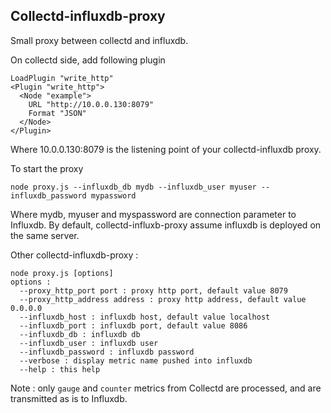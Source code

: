 Collectd-influxdb-proxy
---

Small proxy between collectd and influxdb.

On collectd side, add following plugin

    LoadPlugin "write_http"
    <Plugin "write_http">
      <Node "example">
        URL "http://10.0.0.130:8079"
        Format "JSON"
      </Node>
    </Plugin>

Where 10.0.0.130:8079 is the listening point of your collectd-influxdb proxy.

To start the proxy

    node proxy.js --influxdb_db mydb --influxdb_user myuser --influxdb_password mypassword

Where mydb, myuser and myspassword are connection parameter to Influxdb. By default, collectd-influxb-proxy assume influxdb is deployed on the same server.

Other collectd-influxdb-proxy :

    node proxy.js [options]
    options :
      --proxy_http_port port : proxy http port, default value 8079
      --proxy_http_address address : proxy http address, default value 0.0.0.0
      --influxdb_host : influxdb host, default value localhost
      --influxdb_port : influxdb port, default value 8086
      --influxdb_db : influxdb db
      --influxdb_user : influxdb user
      --influxdb_password : influxdb password
      --verbose : display metric name pushed into influxdb
      --help : this help

Note : only ``gauge`` and ``counter`` metrics from Collectd are processed, and are transmitted as is to Influxdb.
